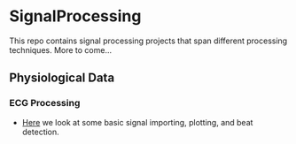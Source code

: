 # SignalProcessing
This repo contains signal processing projects that span different processing techniques. More to come...

## Physiological Data
### ECG Processing
* [Here](ECG/ECG_Analysis_SignProcessing.ipynb) we look at some basic signal importing, plotting, and beat detection.
